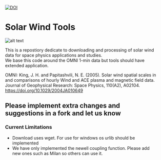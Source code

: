 [![DOI](https://zenodo.org/badge/DOI/10.5281/zenodo.13735488.svg)](https://doi.org/10.5281/zenodo.13735488)

# Solar Wind Tools

![alt text](https://github.com/08walkersj/Solar_Wind_Tools/blob/master/Development_Code/solar_wind.gif "Image Credit: NASA's Goddard Space Flight Center")

This is a repostiory dedicate to downloading and processing of solar wind data for space physics applications and studies.\
We base this code around the OMNI 1-min data but tools should have extended application.

OMNI: King, J. H. and Papitashvili, N. E. (2005). Solar wind spatial scales in and comparisons of hourly Wind and ACE plasma and magnetic field data. Journal of Geophysical Research: Space Physics, 110(A2), A02104. https://doi.org/10.1029/2004JA010649


## Please implement extra changes and suggestions in a fork and let us know
### Current Limitations
- Download uses wget. For use for windows os urlib should be implemented
- We have only implemented the newell coupling function. Please add new ones such as Milan so others can use it.
